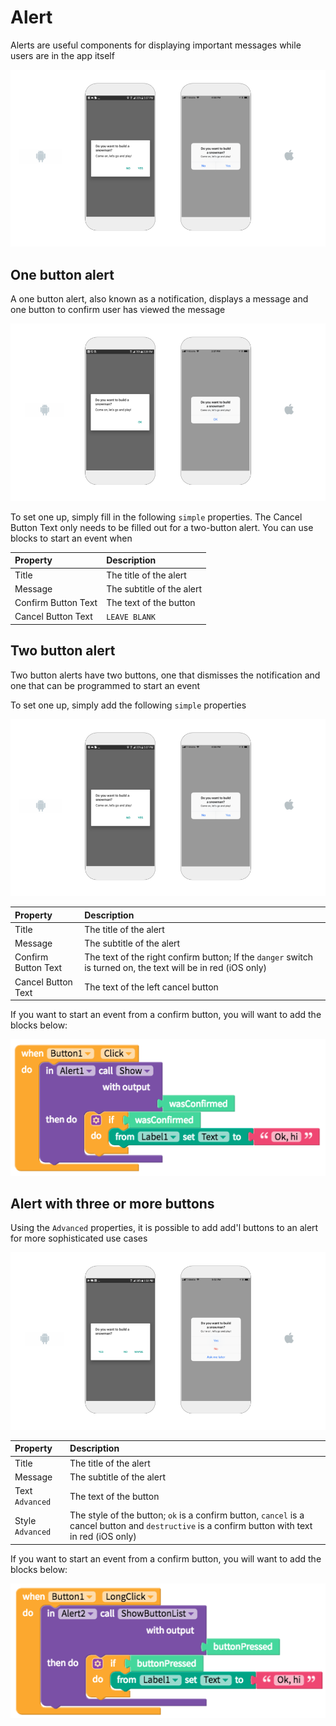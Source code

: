 # Alert

Alerts are useful components for displaying important messages while users are in the app itself



![Popular two-button alerts for Android and iOS](../../../../.gitbook/assets/thunkable-docs-exhibits-14.png)

##  One button alert

A one button alert, also known as a notification, displays a message and one button to confirm user has viewed the message

![](../../../../.gitbook/assets/thunkable-docs-exhibits-15.png)

To set one up, simply fill in the following `simple` properties. The Cancel Button Text only needs to be filled out for a two-button alert. You can use blocks to start an event when 

| Property | Description |
| :--- | :--- |
| Title | The title of the alert |
| Message | The subtitle of the alert |
| Confirm Button Text | The text of the button |
| Cancel Button Text | `LEAVE BLANK` |

## Two button alert

Two button alerts have two buttons, one that dismisses the notification and one that can be programmed to start an event

To set one up, simply add the following `simple` properties

![](../../../../.gitbook/assets/thunkable-docs-exhibits-14%20%281%29.png)



| Property | Description |
| :--- | :--- |
| Title | The title of the alert |
| Message | The subtitle of the alert |
| Confirm Button Text | The text of the right confirm button; If the `danger` switch is turned on, the text will be in red \(iOS only\) |
| Cancel Button Text | The text of the left cancel button |

If you want to start an event from a confirm button, you will want to add the blocks below: 

![](../../../../.gitbook/assets/screen-shot-2018-06-26-at-3.56.11-pm.png)

## Alert with three or more buttons

Using the `Advanced` properties, it is possible to add add'l buttons to an alert for more sophisticated use cases

![A three button alert with ](../../../../.gitbook/assets/thunkable-docs-exhibits-16.png)

| Property | Description |
| :--- | :--- |
| Title | The title of the alert |
| Message | The subtitle of the alert |
| Text `Advanced` | The text of the button |
| Style `Advanced` | The style of the button; `ok` is a confirm button, `cancel` is a cancel button and `destructive` is a confirm button with text in red \(iOS only\) |

If you want to start an event from a confirm button, you will want to add the blocks below: 

![](../../../../.gitbook/assets/screen-shot-2018-06-26-at-3.56.16-pm.png)

